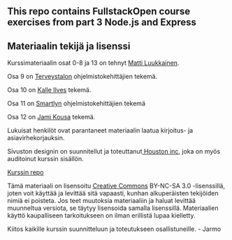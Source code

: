 ## This repo contains FullstackOpen course exercises from part 3 Node.js and Express

## Materiaalin tekijä ja lisenssi

Kurssimateriaalin osat 0-8 ja 13 on tehnyt [Matti Luukkainen](https://github.com/mluukkai).

Osa 9 on [Terveystalon](https://www.terveystalo.com/fi/Yritystietoa/Terveystalo-tyontantajana/Digital-Health/) ohjelmistokehittäjien tekemä.

Osa 10 on [Kalle Ilves](https://github.com/Kaltsoon) tekemä.

Osa 11 on [Smartlyn](https://www.smartly.io/) ohjelmistokehittäjien tekemä

Osa 12 on [Jami Kousa](https://github.com/jakousa) tekemä.

Lukuisat henkilöt ovat parantaneet materiaalin laatua kirjoitus- ja asiavirhekorjauksin.

Sivuston designin on suunnitellut ja toteuttanut[ Houston inc](https://www.houston-inc.com/), joka on myös auditoinut kurssin sisällön.

[Kurssin repo](https://github.com/fullstack-hy2020/fullstack-hy2020.github.io)

Tämä materiaali on lisensoitu [Creative Commons](https://creativecommons.org/licenses/by-nc-sa/3.0/) BY-NC-SA 3.0 -lisenssillä, joten voit käyttää ja levittää sitä vapaasti, kunhan alkuperäisten tekijöiden nimiä ei poisteta. Jos teet muutoksia materiaaliin ja haluat levittää muunneltua versiota, se täytyy lisensoida samalla lisenssillä. Materiaalien käyttö kaupalliseen tarkoitukseen on ilman erillistä lupaa kielletty.

Kiitos kaikille kurssin suunnitteluun ja toteutukseen osallistuneille. - Jarmo
